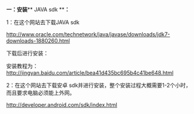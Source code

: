 **一：安装**** JAVA sdk ****：**

1：在这个网站去下载JAVA sdk

http://www.oracle.com/technetwork/java/javase/downloads/jdk7-downloads-1880260.html

 下载后进行安装：

安装教程为： http://jingyan.baidu.com/article/bea41d435bc695b4c41be648.html

2：在这个网站去下载安卓 sdk并进行安装，整个安装过程大概需要1-2个小时，而且要求电脑必须能上外网。

http://developer.android.com/sdk/index.html
